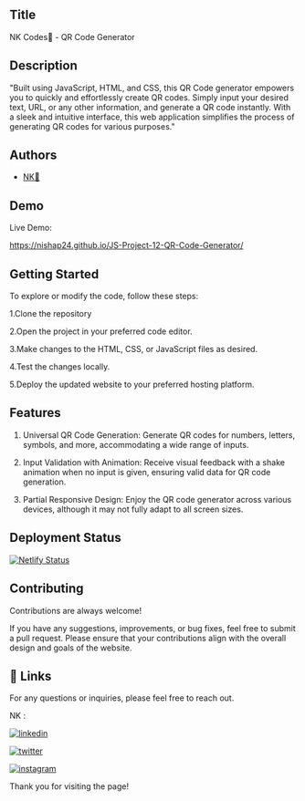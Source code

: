 ## Title

NK Codes💛 - QR Code Generator

## Description 

"Built using JavaScript, HTML, and CSS, this QR Code generator empowers you to quickly and effortlessly create QR codes. Simply input your desired text, URL, or any other information, and generate a QR code instantly. With a sleek and intuitive interface, this web application simplifies the process of generating QR codes for various purposes."
## Authors

- [NK💛](https://www.github.com/nishap24) 


## Demo

Live Demo:

 https://nishap24.github.io/JS-Project-12-QR-Code-Generator/   
    
## Getting Started

To explore or modify the code, follow these steps:

1.Clone the repository

2.Open the project in your preferred code editor.

3.Make changes to the HTML, CSS, or JavaScript files as desired.

4.Test the changes locally.

5.Deploy the updated website to your preferred hosting platform.


## Features

1. Universal QR Code Generation: Generate QR codes for numbers, letters, symbols, and more, accommodating a wide range of inputs.

2. Input Validation with Animation: Receive visual feedback with a shake animation when no input is given, ensuring valid data for QR code generation.

3. Partial Responsive Design: Enjoy the QR code generator across various devices, although it may not fully adapt to all screen sizes.

## Deployment Status

[![Netlify Status](https://api.netlify.com/api/v1/badges/43a687b0-a732-426f-a277-a4198280f3b0/deploy-status)](https://app.netlify.com/sites/kanasu-qr-code-generator/deploys)

## Contributing

Contributions are always welcome!

If you have any suggestions, improvements, or bug fixes, feel free to submit a pull request. Please ensure that your contributions align with the overall design and goals of the website. 


## 🔗 Links

For any questions or inquiries, please feel free to reach out. 

NK :

[![linkedin](https://img.shields.io/badge/linkedin-0A66C2?style=for-the-badge&logo=linkedin&logoColor=white)](https://www.linkedin.com/in/-nisha-p/)


[![twitter](https://img.shields.io/badge/twitter-1DA1F2?style=for-the-badge&logo=twitter&logoColor=white)](https://twitter.com/nishap24)

[![instagram](https://img.shields.io/badge/instagram-E4405F?style=for-the-badge&logo=instagram&logoColor=white)](https://instagram.com/_nisha_2407_)


Thank you for visiting the page!
